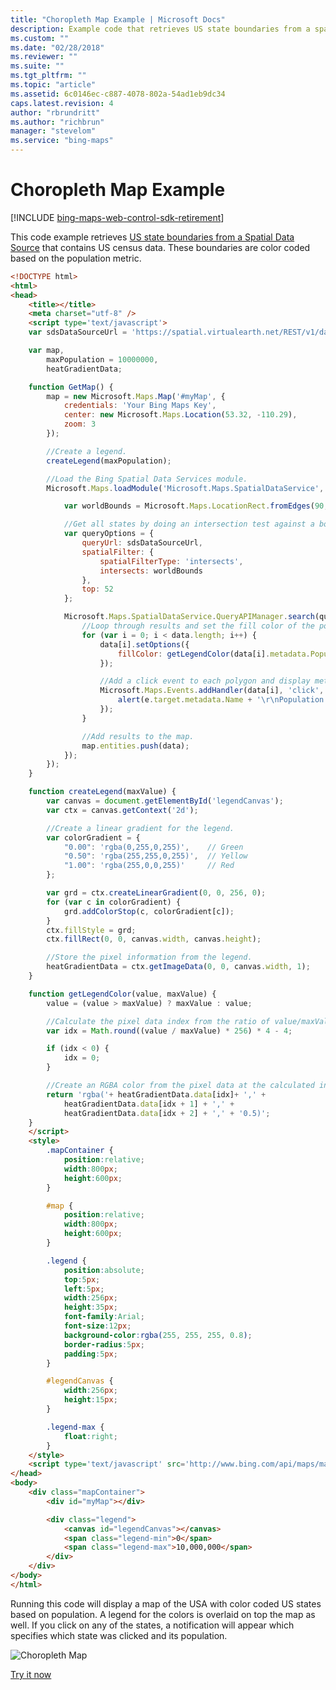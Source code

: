 ```yaml
---
title: "Choropleth Map Example | Microsoft Docs"
description: Example code that retrieves US state boundaries from a spatial data source containing US census data to create a map with color coded boundaries based on the population size.
ms.custom: ""
ms.date: "02/28/2018"
ms.reviewer: ""
ms.suite: ""
ms.tgt_pltfrm: ""
ms.topic: "article"
ms.assetid: 6c0146ec-c887-4078-802a-54ad1eb9dc34
caps.latest.revision: 4
author: "rbrundritt"
ms.author: "richbrun"
manager: "stevelom"
ms.service: "bing-maps"
---
```


# Choropleth Map Example

[!INCLUDE [bing-maps-web-control-sdk-retirement](../../includes/bing-maps-web-control-sdk-retirement.md)]

This code example retrieves [US state boundaries from a Spatial Data Source](../../../../spatial-data-services/public-data-sources/2010-us-census-data-sources.md) that contains US census data. These boundaries are color coded based on the population metric. 

```html
<!DOCTYPE html>
<html>
<head>
    <title></title>
    <meta charset="utf-8" />
	<script type='text/javascript'>
    var sdsDataSourceUrl = 'https://spatial.virtualearth.net/REST/v1/data/755aa60032b24cb1bfb54e8a6d59c229/USCensus2010_States/States';

    var map,
        maxPopulation = 10000000,
        heatGradientData;

    function GetMap() {
        map = new Microsoft.Maps.Map('#myMap', {
            credentials: 'Your Bing Maps Key',
            center: new Microsoft.Maps.Location(53.32, -110.29),
            zoom: 3
        });

        //Create a legend. 
        createLegend(maxPopulation);

        //Load the Bing Spatial Data Services module.
        Microsoft.Maps.loadModule('Microsoft.Maps.SpatialDataService', function () {

            var worldBounds = Microsoft.Maps.LocationRect.fromEdges(90, -180, -90, 180);

            //Get all states by doing an intersection test against a bounding box of the world and have up to 52 results returned.
            var queryOptions = {
                queryUrl: sdsDataSourceUrl,
                spatialFilter: {
                    spatialFilterType: 'intersects',
                    intersects: worldBounds
                },
                top: 52
            };

            Microsoft.Maps.SpatialDataService.QueryAPIManager.search(queryOptions, map, function (data) {
                //Loop through results and set the fill color of the polygons based on the population property.
                for (var i = 0; i < data.length; i++) {
                    data[i].setOptions({
                        fillColor: getLegendColor(data[i].metadata.Population, maxPopulation)
                    });

                    //Add a click event to each polygon and display metadata.
                    Microsoft.Maps.Events.addHandler(data[i], 'click', function (e) {
                        alert(e.target.metadata.Name + '\r\nPopulation: ' + e.target.metadata.Population);
                    });
                }

                //Add results to the map.
                map.entities.push(data);
            });
        });
    }

    function createLegend(maxValue) {
        var canvas = document.getElementById('legendCanvas');
        var ctx = canvas.getContext('2d');

        //Create a linear gradient for the legend. 
        var colorGradient = {
            "0.00": 'rgba(0,255,0,255)',    // Green
            "0.50": 'rgba(255,255,0,255)',  // Yellow
            "1.00": 'rgba(255,0,0,255)'     // Red
        };

        var grd = ctx.createLinearGradient(0, 0, 256, 0);
        for (var c in colorGradient) {
            grd.addColorStop(c, colorGradient[c]);
        }
        ctx.fillStyle = grd;
        ctx.fillRect(0, 0, canvas.width, canvas.height);

        //Store the pixel information from the legend.
        heatGradientData = ctx.getImageData(0, 0, canvas.width, 1);
    }

    function getLegendColor(value, maxValue) {
        value = (value > maxValue) ? maxValue : value;

        //Calculate the pixel data index from the ratio of value/maxValue.
        var idx = Math.round((value / maxValue) * 256) * 4 - 4;

        if (idx < 0) {
            idx = 0;
        }

        //Create an RGBA color from the pixel data at the calculated index.
        return 'rgba('+ heatGradientData.data[idx]+ ',' +
            heatGradientData.data[idx + 1] + ',' +
            heatGradientData.data[idx + 2] + ',' + '0.5)';
    }
    </script>
    <style>
        .mapContainer {
            position:relative;
            width:800px;
            height:600px;
        }

        #map {
            position:relative;
            width:800px;
            height:600px;
        }

        .legend {
            position:absolute;
            top:5px;
            left:5px;
            width:256px;
            height:35px;
            font-family:Arial;
            font-size:12px;
            background-color:rgba(255, 255, 255, 0.8);
            border-radius:5px;
            padding:5px;
        }

        #legendCanvas {
            width:256px;
            height:15px;
        }

        .legend-max {
            float:right;
        }
    </style>
    <script type='text/javascript' src='http://www.bing.com/api/maps/mapcontrol?callback=GetMap' async defer></script>
</head>
<body>
    <div class="mapContainer">
        <div id="myMap"></div>

        <div class="legend">
            <canvas id="legendCanvas"></canvas>
            <span class="legend-min">0</span>
            <span class="legend-max">10,000,000</span>
        </div>
    </div>
</body>
</html>
```

Running this code will display a map of the USA with color coded US states based on population. A legend for the colors is overlaid on top the map as well. If you click on any of the states, a notification will appear which specifies which state was clicked and its population.  

![Choropleth Map](../../../media/bmv8-sdschoroplethmapexample.png)

[Try it now](https://www.bing.com/api/maps/sdk/mapcontrol/isdk?sdsNearbySearch+JS#sdsChoroplethMap+JS)